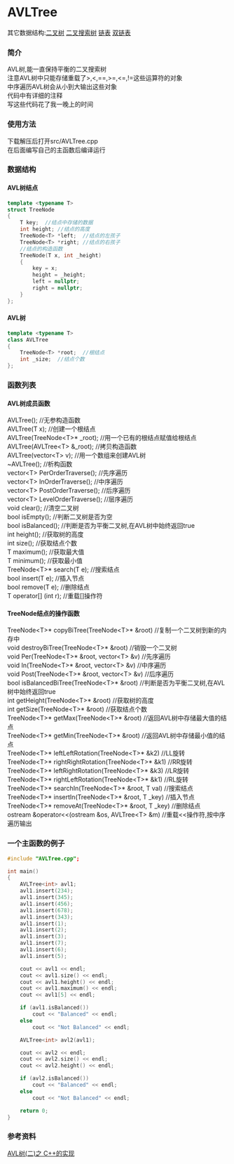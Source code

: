 # AVLTree
其它数据结构:[二叉树](https://github.com/heiyedeshengyin/BinaryTree) [二叉搜索树](https://github.com/heiyedeshengyin/BinarySearchTree) [链表](https://github.com/heiyedeshengyin/LinkedList) [双链表](https://github.com/heiyedeshengyin/DoublyLinkedList)

### 简介
AVL树,能一直保持平衡的二叉搜索树  
注意AVL树中只能存储重载了>,<,==,>=,<=,!=这些运算符的对象  
中序遍历AVL树会从小到大输出这些对象  
代码中有详细的注释  
写这些代码花了我一晚上的时间

### 使用方法
下载解压后打开src/AVLTree.cpp  
在后面编写自己的主函数后编译运行

### 数据结构
#### AVL树结点
```cpp
template <typename T>
struct TreeNode
{
	T key;	//结点中存储的数据
	int height;	//结点的高度
	TreeNode<T> *left;	//结点的左孩子
	TreeNode<T> *right;	//结点的右孩子
	//结点的构造函数
	TreeNode(T x, int _height)
	{
		key = x;
		height = _height;
		left = nullptr;
		right = nullptr;
	}
};
```
#### AVL树
```cpp
template <typename T>
class AVLTree
{
	TreeNode<T> *root;	//根结点
	int _size;	//结点个数
};
```
### 函数列表
#### AVL树成员函数
AVLTree();	//无参构造函数  
AVLTree(T x);	//创建一个根结点  
AVLTree(TreeNode\<T\>* _root);	//用一个已有的根结点赋值给根结点  
AVLTree(AVLTree\<T\> &_root);	//拷贝构造函数  
AVLTree(vector\<T\> v);	//用一个数组来创建AVL树  
~AVLTree();	//析构函数  
vector\<T\> PerOrderTraverse();	//先序遍历  
vector\<T\> InOrderTraverse();	//中序遍历  
vector\<T\> PostOrderTraverse();	//后序遍历  
vector\<T\> LevelOrderTraverse();	//层序遍历  
void clear();	//清空二叉树  
bool isEmpty();	//判断二叉树是否为空  
bool isBalanced();	//判断是否为平衡二叉树,在AVL树中始终返回true  
int height();	//获取树的高度  
int size();	//获取结点个数  
T maximum();	//获取最大值  
T minimum();	//获取最小值  
TreeNode\<T\>* search(T e);	//搜索结点  
bool insert(T e);	//插入节点  
bool remove(T e);	//删除结点  
T operator[] (int r);	//重载[]操作符  

#### TreeNode结点的操作函数
TreeNode\<T\>* copyBiTree(TreeNode\<T\>* &root) //复制一个二叉树到新的内存中  
void destroyBiTree(TreeNode\<T\>* &root)  //销毁一个二叉树  
void Per(TreeNode\<T\>* &root, vector\<T\> &v)  //先序遍历  
void In(TreeNode\<T\>* &root, vector\<T\> &v) //中序遍历  
void Post(TreeNode\<T\>* &root, vector\<T\> &v) //后序遍历  
bool isBalancedBiTree(TreeNode\<T\>* &root) //判断是否为平衡二叉树,在AVL树中始终返回true  
int getHeight(TreeNode\<T\>* &root) //获取树的高度  
int getSize(TreeNode\<T\>* &root) //获取结点个数  
TreeNode\<T\>* getMax(TreeNode\<T\>* &root) //返回AVL树中存储最大值的结点  
TreeNode\<T\>* getMin(TreeNode\<T\>* &root) //返回AVL树中存储最小值的结点  
TreeNode\<T\>* leftLeftRotation(TreeNode\<T\>* &k2) //LL旋转  
TreeNode\<T\>* rightRightRotation(TreeNode\<T\>* &k1) //RR旋转  
TreeNode\<T\>* leftRightRotation(TreeNode\<T\>* &k3)  //LR旋转  
TreeNode\<T\>* rightLeftRotation(TreeNode\<T\>* &k1)  //RL旋转  
TreeNode\<T\>* searchIn(TreeNode\<T\>* &root, T val)  //搜索结点  
TreeNode\<T\>* insertIn(TreeNode\<T\>* &root, T _key) //插入节点  
TreeNode\<T\>* removeAt(TreeNode\<T\>* &root, T _key) //删除结点  
ostream &operator<<(ostream &os, AVLTree\<T\> &m) //重载<<操作符,按中序遍历输出  

### 一个主函数的例子
```cpp
#include "AVLTree.cpp";

int main()
{
	AVLTree<int> avl1;
	avl1.insert(234);
	avl1.insert(345);
	avl1.insert(456);
	avl1.insert(678);
	avl1.insert(343);
	avl1.insert(1);
	avl1.insert(2);
	avl1.insert(3);
	avl1.insert(7);
	avl1.insert(6);
	avl1.insert(5);

	cout << avl1 << endl;
	cout << avl1.size() << endl;
	cout << avl1.height() << endl;
	cout << avl1.maximum() << endl;
	cout << avl1[5] << endl;

	if (avl1.isBalanced())
		cout << "Balanced" << endl;
	else
		cout << "Not Balanced" << endl;

	AVLTree<int> avl2(avl1);

	cout << avl2 << endl;
	cout << avl2.size() << endl;
	cout << avl2.height() << endl;

	if (avl2.isBalanced())
		cout << "Balanced" << endl;
	else
		cout << "Not Balanced" << endl;

	return 0;
}
```

### 参考资料
[AVL树(二)之 C++的实现](https://www.cnblogs.com/skywang12345/p/3577360.html)
